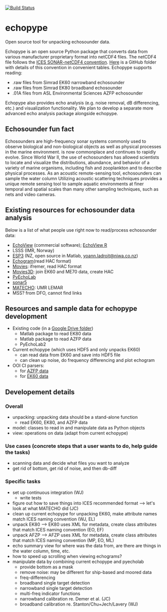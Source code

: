 [![Build Status](https://travis-ci.org/oceanhackweek/ohw18_echopype.svg?branch=master)](https://travis-ci.org/oceanhackweek/ohw18_echopype)

# echopype
Open source tool for unpacking echosounder data.

Echopype is an open source Python package that converts data from various manufacturer proprietary format into netCDF4 files. The netCDF4 file follows the [ICES SONAR-netCDF4 convention](http://www.ices.dk/sites/pub/Publication%20Reports/Cooperative%20Research%20Report%20(CRR)/CRR341/CRR341.pdf). [Here](https://github.com/ices-eg/wg_WGFAST/tree/master/SONAR-netCDF4) is a GitHub folder with details of this convention in convenient tables. Echopype supports reading:
- .raw files from Simrad EK60 narrowband echosounder
- .raw files from Simrad EK80 broadband echosounder
- .01A files from ASL Environmental Sciences AZFP echosounder

Echopype also provides echo analysis (e.g. noise removal, dB differencing, etc.) and visualization functionality. We plan to develop a separate more advanced echo analysis package alongside echopype.

## Echosounder fun fact
Echosounders are high-frequency sonar systems commonly used to observe biological and non-biological objects as well as physical processes in the marine environment. is now commonplace and continues to rapidly evolve. Since World War II, the use of echosounders has allowed scientists to locate and visualize the distributions, abundance, and behavior of a variety of marine organisms, including fish and zooplankton and to describe physical processes. As an acoustic remote-sensing tool, echosounders can sample the water column Utilizing acoustic scattering techniques provides a unique remote sensing tool to sample aquatic environments at finer temporal and spatial scales than many other sampling techniques, such as nets and video cameras.

## Existing resources for echosounder data analysis
Below is a list of what people use right now to read/process echosounder data:
- [EchoView](https://www.echoview.com/) (commercial software); [EchoView R](https://github.com/AustralianAntarcticDivision/EchoviewR)
- LSSS (IMR, Norway)
- [ESP3](https://bitbucket.org/echoanalysis/esp3/overview) (NZ, open source in Matlab, yoann.ladroit@niwa.co.nz)
- [Echogram](https://cran.r-project.org/web/packages/echogram/index.html)(read HAC format)
- [Movies](http://flotte.ifremer.fr/fleet/Presentation-of-the-fleet/Logiciels-embarques/MOVIES): ifremer, read HAC format
- [Movies3D](http://flotte.ifremer.fr/content/download/6032/129677/file/MOVIES3D_general.pdf): join EK60 and ME70 data, create HAC
- [PyEchoLab](https://drive.google.com/drive/folders/1q2ddkBx1cathE-6V_bIjqLBQj4yX7csm?usp=sharing)
- [sonar5](http://folk.uio.no/hbalk/sonar4_5/index.htm)
- [MATECHO](https://usermanual.wiki/Pdf/MatechoUserManual18052017.963673607.pdf): UMR LEMAR
- MSS? from DFO, cannot find links

## Resources and sample data for echopype development
- Existing code (in a [Google Drive folder](https://drive.google.com/drive/folders/1q2ddkBx1cathE-6V_bIjqLBQj4yX7csm?usp=sharing))
  - Matlab package to read EK80 data
  - Matlab package to read AZFP data
  - PyEchoLab2
- Current echopype (which uses HDF5 and only unpacks EK60)
  - can read data from EK60 and save into HDF5 file
  - can clean up noise, do frequency differencing and plot echogram
- OOI CI parsers:
  - for [AZFP data](https://github.com/oceanobservatories/mi-instrument/blob/master/mi/dataset/parser/zplsc_c.py)
  - for [EK60 data](https://github.com/oceanobservatories/mi-instrument/tree/master/mi/instrument/kut/ek60/ooicore)

## Developement details
### Overall
- unpacking: unpacking data should be a stand-alone function
  - read EK60, EK80, and AZFP data
- model: classes to read in and manipulate data as Python objects
- view: operations on data (adapt from current echopype)
### Use cases (concrete steps that a user wants to do, help guide the tasks)
- scanning data and decide what files you want to analyze
- get rid of bottom, get rid of noise, and then db-diff
### Specific tasks
- set up continuous integration (WJ)
  - write tests
- figure out how to save things into ICES recommended format --> let's look at what MATECHO did (JC)
- clean up current echopype for unpacking EK60, make attribute names match ICES naming convention (WJ, EL)
- unpack EK80 --> EK80 uses XML for metadata, create class attributes that match ICES naming convention (EO, EF)
- unpack AFZP --> AFZP uses XML for metadata, create class attributes that match ICES naming convention (MP, EO, ML)
- echo summary view for where was the data from, are there are things in the water column, time, etc.
- how to speed up scrolling when viewing echograms?
- manipulate data by combining current echopype and pyecholab
  - provide bottom as a mask
  - remove noise: may be different for ship-based and moored data
  - freq-differencing
  - broadband single target detection
  - narrowband single target detection
  - multi-freq indicator functions
  - narrowband calibration re. Demer et al. (JC)
  - broadband calibration re. Stanton/Chu+Jech/Lavery (WJ)

